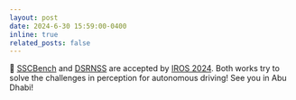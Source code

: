 ```yaml
---
layout: post
date: 2024-6-30 15:59:00-0400
inline: true
related_posts: false
---
```


:tada: [SSCBench](https://arxiv.org/abs/2306.09001) and [DSRNSS](https://arxiv.org/pdf/2310.04747) are accepted by [IROS 2024](https://iros2024-abudhabi.org/). Both works try to solve the challenges in perception for autonomous driving! See you in Abu Dhabi!

